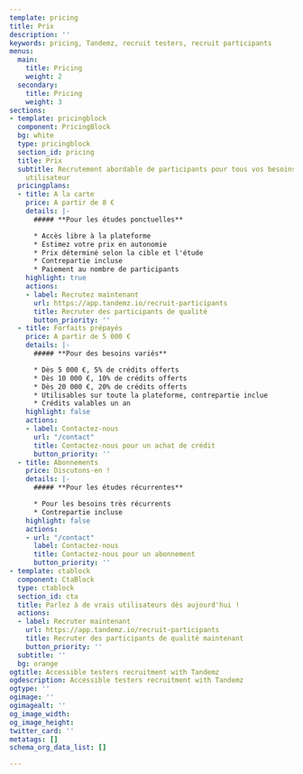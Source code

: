 ```yaml
---
template: pricing
title: Prix
description: ''
keywords: pricing, Tandemz, recruit testers, recruit participants
menus:
  main:
    title: Pricing
    weight: 2
  secondary:
    title: Pricing
    weight: 3
sections:
- template: pricingblock
  component: PricingBlock
  bg: white
  type: pricingblock
  section_id: pricing
  title: Prix
  subtitle: Recrutement abordable de participants pour tous vos besoins en recherche
    utilisateur
  pricingplans:
  - title: A la carte
    price: A partir de 8 €
    details: |-
      ##### **Pour les études ponctuelles**

      * Accès libre à la plateforme
      * Estimez votre prix en autonomie
      * Prix déterminé selon la cible et l'étude
      * Contrepartie incluse
      * Paiement au nombre de participants
    highlight: true
    actions:
    - label: Recrutez maintenant
      url: https://app.tandemz.io/recruit-participants
      title: Recruter des participants de qualité
      button_priority: ''
  - title: Forfaits prépayés
    price: A partir de 5 000 €
    details: |-
      ##### **Pour des besoins variés**

      * Dès 5 000 €, 5% de crédits offerts
      * Dès 10 000 €, 10% de crédits offerts
      * Dès 20 000 €, 20% de crédits offerts
      * Utilisables sur toute la plateforme, contrepartie inclue
      * Crédits valables un an
    highlight: false
    actions:
    - label: Contactez-nous
      url: "/contact"
      title: Contactez-nous pour un achat de crédit
      button_priority: ''
  - title: Abonnements
    price: Discutons-en !
    details: |-
      ##### **Pour les études récurrentes**

      * Pour les besoins très récurrents
      * Contrepartie incluse
    highlight: false
    actions:
    - url: "/contact"
      label: Contactez-nous
      title: Contactez-nous pour un abonnement
      button_priority: ''
- template: ctablock
  component: CtaBlock
  type: ctablock
  section_id: cta
  title: Parlez à de vrais utilisateurs dès aujourd'hui !
  actions:
  - label: Recruter maintenant
    url: https://app.tandemz.io/recruit-participants
    title: Recruter des participants de qualité maintenant
    button_priority: ''
  subtitle: ''
  bg: orange
ogtitle: Accessible testers recruitment with Tandemz
ogdescription: Accessible testers recruitment with Tandemz
ogtype: ''
ogimage: ''
ogimagealt: ''
og_image_width: 
og_image_height: 
twitter_card: ''
metatags: []
schema_org_data_list: []

---
```

